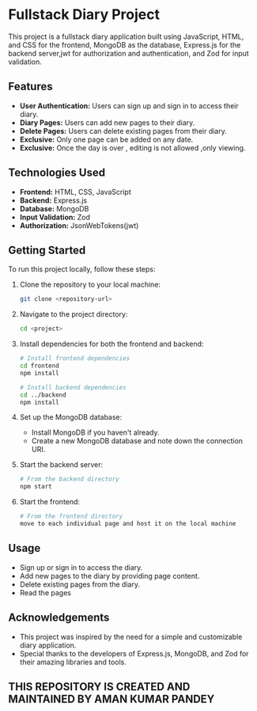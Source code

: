 # Fullstack Diary Project

This project is a fullstack diary application built using JavaScript, HTML, and CSS for the frontend, MongoDB as the database, Express.js for the backend server,jwt for authorization and authentication, and Zod for input validation.

## Features

- **User Authentication:** Users can sign up and sign in to access their diary.
- **Diary Pages:** Users can add new pages to their diary.
- **Delete Pages:** Users can delete existing pages from their diary.
- **Exclusive:** Only one page can be added on any date.
- **Exclusive:** Once the day is over , editing is not allowed ,only viewing.

## Technologies Used

- **Frontend:** HTML, CSS, JavaScript
- **Backend:** Express.js
- **Database:** MongoDB
- **Input Validation:** Zod
- **Authorization:** JsonWebTokens(jwt)

## Getting Started

To run this project locally, follow these steps:

1. Clone the repository to your local machine:

   ```bash
   git clone <repository-url>
   ```

2. Navigate to the project directory:

   ```bash
   cd <project>
   ```

3. Install dependencies for both the frontend and backend:

   ```bash
   # Install frontend dependencies
   cd frontend
   npm install

   # Install backend dependencies
   cd ../backend
   npm install
   ```

4. Set up the MongoDB database:

   - Install MongoDB if you haven't already.
   - Create a new MongoDB database and note down the connection URI.

5. Start the backend server:

   ```bash
   # From the backend directory
   npm start
   ```

6. Start the frontend:

   ```bash
   # From the frontend directory
   move to each individual page and host it on the local machine
   ```

## Usage

- Sign up or sign in to access the diary.
- Add new pages to the diary by providing page content.
- Delete existing pages from the diary.
- Read the pages

## Acknowledgements

- This project was inspired by the need for a simple and customizable diary application.
- Special thanks to the developers of Express.js, MongoDB, and Zod for their amazing libraries and tools.

## THIS REPOSITORY IS CREATED AND MAINTAINED BY AMAN KUMAR PANDEY
